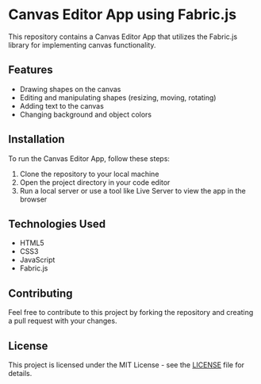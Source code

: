 # Canvas Editor App using Fabric.js

This repository contains a Canvas Editor App that utilizes the Fabric.js library for implementing canvas functionality.

## Features
- Drawing shapes on the canvas
- Editing and manipulating shapes (resizing, moving, rotating)
- Adding text to the canvas
- Changing background and object colors

## Installation
To run the Canvas Editor App, follow these steps:
1. Clone the repository to your local machine
2. Open the project directory in your code editor
3. Run a local server or use a tool like Live Server to view the app in the browser

## Technologies Used
- HTML5
- CSS3
- JavaScript
- Fabric.js

## Contributing
Feel free to contribute to this project by forking the repository and creating a pull request with your changes.

## License
This project is licensed under the MIT License - see the [LICENSE](LICENSE) file for details.
